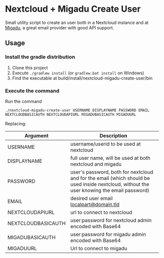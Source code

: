 # Nextcloud + Migadu Create User

Small utility script to create an user both in a Nextcloud instance and at [Migadu](https://www.migadu.com/), a great email provider with good API support.

## Usage

### Install the gradle distribution

1. Clone this project
2. Execute `./gradlew install` (or `gradlew.bat install` on Windows)
3. Find the executable at build/install/nextcloud-migadu-create-user/bin

### Execute the command

Run the command
```
./nextcloud-migadu-create-user USERNAME DISPLAYNAME PASSWORD EMAIL NEXTCLOUDBASICAUTH NEXTCLOUDAPIURL MIGADUBASICAUTH MIGADUURL
```

Replacing:

| Argument | Description |
| --- | --- |
| USERNAME | username/userid to be used at nextcloud |
| DISPLAYNAME | full user name, will be used at both nextcloud and migadu |
| PASSWORD | user's password, both for nextcloud and for the email (which should be used inside nextcloud, without the user knowing the email password) |
| EMAIL | desired user email localpart@domain.tld |
| NEXTCLOUDAPIURL | url to connect to nextcloud |
| NEXTCLOUDBASICAUTH | user:password for nextcloud admin encoded with Base64 |
| MIGADUBASICAUTH | user:password for migadu admin encoded with Base64 |
| MIGADUURL | Url to connect to migadu |